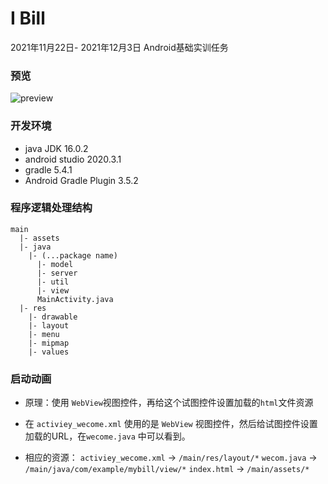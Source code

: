 # I Bill  
2021年11月22日- 2021年12月3日 Android基础实训任务

### 预览
![preview](/preview.gif)

### 开发环境
- java JDK 16.0.2
- android studio 2020.3.1
- gradle 5.4.1
- Android Gradle Plugin 3.5.2

### 程序逻辑处理结构
```
main 
  |- assets
  |- java
    |- (...package name)
      |- model
      |- server
      |- util
      |- view
      MainActivity.java
  |- res 
    |- drawable
    |- layout 
    |- menu
    |- mipmap
    |- values

```

### 启动动画
  - 原理：使用 ``WebView``视图控件，再给这个试图控件设置加载的``html``文件资源

  - 在 ``activiey_wecome.xml`` 使用的是 ``WebView`` 视图控件，然后给试图控件设置加载的URL，在``wecome.java`` 中可以看到。

  - 相应的资源： ``activiey_wecome.xml`` -> ``/main/res/layout/*``
    ``wecom.java`` -> ``/main/java/com/example/mybill/view/*``
    ``index.html`` -> ``/main/assets/*``


